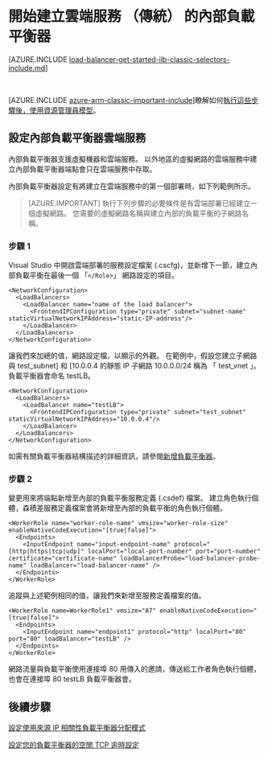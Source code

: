 <properties
   pageTitle="在傳統的部署模型中建立的雲端服務內部負載平衡器 |Microsoft Azure"
   description="瞭解如何建立使用傳統的部署模型中的 PowerShell 內部負載平衡器"
   services="load-balancer"
   documentationCenter="na"
   authors="sdwheeler"
   manager="carmonm"
   editor=""
   tags="azure-service-management"
/>
<tags
   ms.service="load-balancer"
   ms.devlang="na"
   ms.topic="get-started-article"
   ms.tgt_pltfrm="na"
   ms.workload="infrastructure-services"
   ms.date="02/09/2016"
   ms.author="sewhee" />

# <a name="get-started-creating-an-internal-load-balancer-classic-for-cloud-services"></a>開始建立雲端服務 （傳統） 的內部負載平衡器

[AZURE.INCLUDE [load-balancer-get-started-ilb-classic-selectors-include.md](../../includes/load-balancer-get-started-ilb-classic-selectors-include.md)]

<BR>

[AZURE.INCLUDE [azure-arm-classic-important-include](../../includes/learn-about-deployment-models-classic-include.md)]瞭解如何[執行這些步驟後，使用資源管理員模型](load-balancer-get-started-ilb-arm-ps.md)。


## <a name="configure-internal-load-balancer-for-cloud-services"></a>設定內部負載平衡器雲端服務

內部負載平衡器支援虛擬機器和雲端服務。 以外地區的虛擬網路的雲端服務中建立內部負載平衡器端點會只在雲端服務中存取。

內部負載平衡器設定有將建立在雲端服務中的第一個部署時，如下列範例所示。

>[AZURE.IMPORTANT] 執行下列步驟的必要條件是有雲端部署已經建立一個虛擬網路。 您需要的虛擬網路名稱與建立內部的負載平衡的子網路名稱。

### <a name="step-1"></a>步驟 1

Visual Studio 中開啟雲端部署的服務設定檔案 (.cscfg)，並新增下一節，建立內部負載平衡在最後一個 「`</Role>`」 網路設定的項目。




    <NetworkConfiguration>
      <LoadBalancers>
        <LoadBalancer name="name of the load balancer">
          <FrontendIPConfiguration type="private" subnet="subnet-name" staticVirtualNetworkIPAddress="static-IP-address"/>
        </LoadBalancer>
      </LoadBalancers>
    </NetworkConfiguration>


讓我們來加總的值，網路設定檔，以顯示的外觀。 在範例中，假設您建立子網路與 test_subnet] 和 [10.0.0.4 的靜態 IP 子網路 10.0.0.0/24 稱為 「 test_vnet 」。 負載平衡器會命名 testLB。

    <NetworkConfiguration>
      <LoadBalancers>
        <LoadBalancer name="testLB">
          <FrontendIPConfiguration type="private" subnet="test_subnet" staticVirtualNetworkIPAddress="10.0.0.4"/>
        </LoadBalancer>
      </LoadBalancers>
    </NetworkConfiguration>

如需有關負載平衡器結構描述的詳細資訊，請參閱[新增負載平衡器](https://msdn.microsoft.com/library/azure/dn722411.aspx)。

### <a name="step-2"></a>步驟 2


變更用來將端點新增至內部的負載平衡服務定義 (.csdef) 檔案。 建立角色執行個體，森積差服務定義檔案會將新增至內部的負載平衡的角色執行個體。


    <WorkerRole name="worker-role-name" vmsize="worker-role-size" enableNativeCodeExecution="[true|false]">
      <Endpoints>
        <InputEndpoint name="input-endpoint-name" protocol="[http|https|tcp|udp]" localPort="local-port-number" port="port-number" certificate="certificate-name" loadBalancerProbe="load-balancer-probe-name" loadBalancer="load-balancer-name" />
      </Endpoints>
    </WorkerRole>

追蹤與上述範例相同的值，讓我們來新增至服務定義檔案的值。

    <WorkerRole name=WorkerRole1" vmsize="A7" enableNativeCodeExecution="[true|false]">
      <Endpoints>
        <InputEndpoint name="endpoint1" protocol="http" localPort="80" port="80" loadBalancer="testLB" />
      </Endpoints>
    </WorkerRole>

網路流量與負載平衡使用連接埠 80 用傳入的邀請，傳送給工作者角色執行個體，也會在連接埠 80 testLB 負載平衡器會。


## <a name="next-steps"></a>後續步驟

[設定使用來源 IP 相關性負載平衡器分配模式](load-balancer-distribution-mode.md)

[設定您的負載平衡器的空閒 TCP 逾時設定](load-balancer-tcp-idle-timeout.md)
